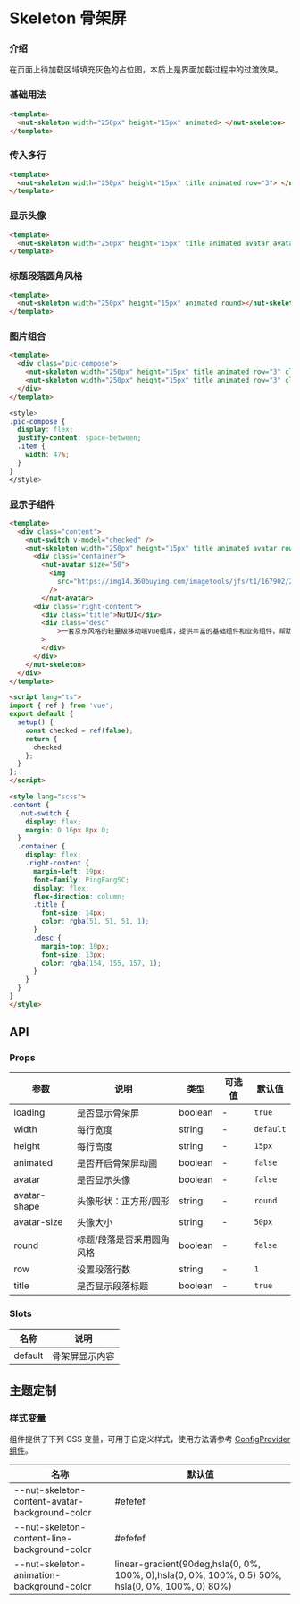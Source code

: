 # Skeleton 骨架屏

### 介绍

在页面上待加载区域填充灰色的占位图，本质上是界面加载过程中的过渡效果。

### 基础用法

```html
<template>
  <nut-skeleton width="250px" height="15px" animated> </nut-skeleton>
</template>

```

### 传入多行

```html
<template>
  <nut-skeleton width="250px" height="15px" title animated row="3"> </nut-skeleton>
</template>

```

### 显示头像

```html
<template>
  <nut-skeleton width="250px" height="15px" title animated avatar avatarSize="60px" row="3"> </nut-skeleton>
</template>
```

### 标题段落圆角风格

```html
<template>
  <nut-skeleton width="250px" height="15px" animated round></nut-skeleton>
</template>
```

### 图片组合

```html
<template>
  <div class="pic-compose">
    <nut-skeleton width="250px" height="15px" title animated row="3" class="item"> </nut-skeleton>
    <nut-skeleton width="250px" height="15px" title animated row="3" class="item"> </nut-skeleton>
  </div>
</template>
```

```css
<style>
.pic-compose {
  display: flex;
  justify-content: space-between;
  .item {
    width: 47%;
  }
}
</style>
```

### 显示子组件

```html
<template>
  <div class="content">
    <nut-switch v-model="checked" />
    <nut-skeleton width="250px" height="15px" title animated avatar row="3" :loading="!checked">
      <div class="container">
        <nut-avatar size="50">
          <img
            src="https://img14.360buyimg.com/imagetools/jfs/t1/167902/2/8762/791358/603742d7E9b4275e3/e09d8f9a8bf4c0ef.png"
          />
        </nut-avatar>
      <div class="right-content">
        <div class="title">NutUI</div>
        <div class="desc"
            >一套京东风格的轻量级移动端Vue组库，提供丰富的基础组件和业务组件，帮助开发者快速搭建移动应用。</div
        >
        </div>
      </div>
    </nut-skeleton>
  </div>
</template>

<script lang="ts">
import { ref } from 'vue';
export default {
  setup() {
    const checked = ref(false);
    return {
      checked
    };
  }
};
</script>

<style lang="scss">
.content {
  .nut-switch {
    display: flex;
    margin: 0 16px 8px 0;
  }
  .container {
    display: flex;
    .right-content {
      margin-left: 19px;
      font-family: PingFangSC;
      display: flex;
      flex-direction: column;
      .title {
        font-size: 14px;
        color: rgba(51, 51, 51, 1);
      }
      .desc {
        margin-top: 10px;
        font-size: 13px;
        color: rgba(154, 155, 157, 1);
      }
    }
  }
}
</style>

```

## API

### Props

| 参数         | 说明                      | 类型    | 可选值 | 默认值    |
|--------------|-------------------------|---------|--------|-----------|
| loading      | 是否显示骨架屏            | boolean | -      | `true`    |
| width        | 每行宽度                  | string  | -      | `default` |
| height       | 每行高度                  | string  | -      | `15px`    |
| animated     | 是否开启骨架屏动画        | boolean | -      | `false`   |
| avatar       | 是否显示头像              | boolean | -      | `false`   |
| avatar-shape | 头像形状：正方形/圆形      | string  | -      | `round`   |
| avatar-size  | 头像大小                  | string  | -      | `50px`    |
| round        | 标题/段落是否采用圆角风格 | boolean | -      | `false`   |
| row          | 设置段落行数              | string  | -      | `1`       |
| title        | 是否显示段落标题          | boolean | -      | `true`    |

### Slots

| 名称    | 说明           |
|---------|--------------|
| default | 骨架屏显示内容 |

## 主题定制

### 样式变量

组件提供了下列 CSS 变量，可用于自定义样式，使用方法请参考 [ConfigProvider 组件](/components/basic/configprovider)。

| 名称                                           | 默认值                                                                                           |
|------------------------------------------------|--------------------------------------------------------------------------------------------------|
| --nut-skeleton-content-avatar-background-color | #efefef                                                                                          |
| --nut-skeleton-content-line-background-color   | #efefef                                                                                          |
| --nut-skeleton-animation-background-color      | linear-gradient(90deg,hsla(0, 0%, 100%, 0),hsla(0, 0%, 100%, 0.5) 50%, hsla(0, 0%, 100%, 0) 80%) |
